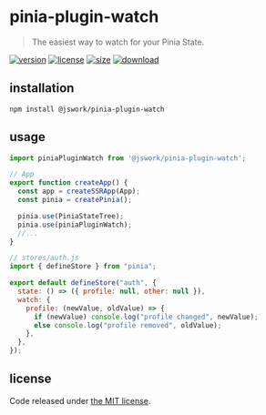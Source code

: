 # pinia-plugin-watch
> The easiest way to watch for your Pinia State.

[![version][version-image]][version-url]
[![license][license-image]][license-url]
[![size][size-image]][size-url]
[![download][download-image]][download-url]

## installation
```shell
npm install @jswork/pinia-plugin-watch
```

## usage
```js
import piniaPluginWatch from '@jswork/pinia-plugin-watch';

// App
export function createApp() {
  const app = createSSRApp(App);
  const pinia = createPinia();

  pinia.use(PiniaStateTree);
  pinia.use(piniaPluginWatch);
  //...
}

// stores/auth.js
import { defineStore } from "pinia";

export default defineStore("auth", {
  state: () => ({ profile: null, other: null }),
  watch: {
    profile: (newValue, oldValue) => {
      if (newValue) console.log("profile changed", newValue);
      else console.log("profile removed", oldValue);
    },
  },
});
```

## license
Code released under [the MIT license](https://github.com/afeiship/pinia-plugin-watch/blob/master/LICENSE.txt).

[version-image]: https://img.shields.io/npm/v/@jswork/pinia-plugin-watch
[version-url]: https://npmjs.org/package/@jswork/pinia-plugin-watch

[license-image]: https://img.shields.io/npm/l/@jswork/pinia-plugin-watch
[license-url]: https://github.com/afeiship/pinia-plugin-watch/blob/master/LICENSE.txt

[size-image]: https://img.shields.io/bundlephobia/minzip/@jswork/pinia-plugin-watch
[size-url]: https://github.com/afeiship/pinia-plugin-watch/blob/master/dist/pinia-plugin-watch.min.js

[download-image]: https://img.shields.io/npm/dm/@jswork/pinia-plugin-watch
[download-url]: https://www.npmjs.com/package/@jswork/pinia-plugin-watch
